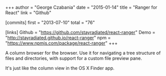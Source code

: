 +++
author = "George Czabania"
date = "2015-01-14"
title = "Ranger for React"
link = "Github"

[commits]
  first = "2013-07-10"
  total = "76"

[links]
  Github = "https://github.com/stayradiated/react-ranger"
  Demo = "http://stayradiated.github.io/react-ranger"
  npm = "https://www.npmjs.com/package/react-ranger"
+++

A column browser for the browser. Use it for navigating a tree structure
of files and directories, with support for a custom file preview pane.

It's just like the column view in the OS X Finder app.
